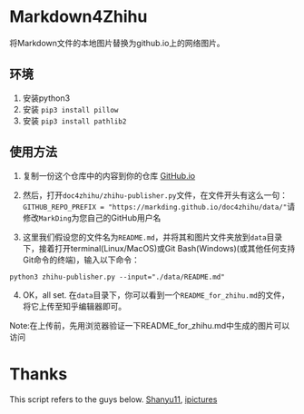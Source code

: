 # Markdown4Zhihu

将Markdown文件的本地图片替换为github.io上的网络图片。

## 环境
1. 安装python3
2. 安装 `pip3 install pillow `
3. 安装 `pip3 install pathlib2 `

## 使用方法

1. 复制一份这个仓库中的内容到你的仓库 [GitHub.io](https://github.com/MarkDing/markding.github.io)

2. 然后，打开`doc4zhihu/zhihu-publisher.py`文件，在文件开头有这么一句：`GITHUB_REPO_PREFIX = "https://markding.github.io/doc4zhihu/data/"`请修改`MarkDing`为您自己的GitHub用户名

3. 这里我们假设您的文件名为`README.md`，并将其和图片文件夹放到`data`目录下，接着打开terminal(Linux/MacOS)或Git Bash(Windows)(或其他任何支持Git命令的终端)，输入以下命令：

`python3 zhihu-publisher.py --input="./data/README.md"`

4. OK，all set. 在`data`目录下，你可以看到一个`README_for_zhihu.md`的文件，将它上传至知乎编辑器即可。

Note:在上传前，先用浏览器验证一下README_for_zhihu.md中生成的图片可以访问

# Thanks
This script refers to the guys below.
[Shanyu11](https://github.com/shangyu11/Markdown4Zhihu),
[ipictures](https://ipictures.github.io)
